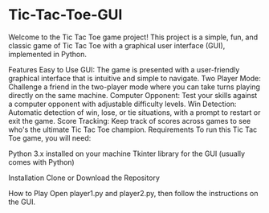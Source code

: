 # Tic-Tac-Toe-GUI
Welcome to the Tic Tac Toe game project! This project is a simple, fun, and classic game of Tic Tac Toe with a graphical user interface (GUI), implemented in Python. 

Features
Easy to Use GUI: The game is presented with a user-friendly graphical interface that is intuitive and simple to navigate.
Two Player Mode: Challenge a friend in the two-player mode where you can take turns playing directly on the same machine.
Computer Opponent: Test your skills against a computer opponent with adjustable difficulty levels.
Win Detection: Automatic detection of win, lose, or tie situations, with a prompt to restart or exit the game.
Score Tracking: Keep track of scores across games to see who's the ultimate Tic Tac Toe champion.
Requirements
To run this Tic Tac Toe game, you will need:

Python 3.x installed on your machine
Tkinter library for the GUI (usually comes with Python)

Installation
Clone or Download the Repository

How to Play
Open player1.py and player2.py, then follow the instructions on the GUI.
